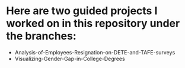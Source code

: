 # Here are two guided projects I worked on in this repository under the branches:
* Analysis-of-Employees-Resignation-on-DETE-and-TAFE-surveys
* Visualizing-Gender-Gap-in-College-Degrees

